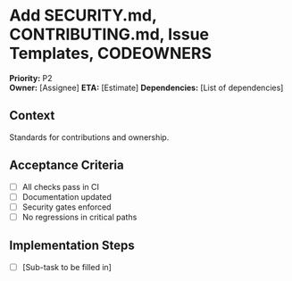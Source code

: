 # Add SECURITY.md, CONTRIBUTING.md, Issue Templates, CODEOWNERS

**Priority:** P2  
**Owner:** [Assignee]
**ETA:** [Estimate]
**Dependencies:** [List of dependencies]

## Context

Standards for contributions and ownership.

## Acceptance Criteria

<!-- This checklist should be completed by the ticket owner -->

- [ ] All checks pass in CI
- [ ] Documentation updated
- [ ] Security gates enforced
- [ ] No regressions in critical paths

## Implementation Steps

- [ ] [Sub-task to be filled in]
